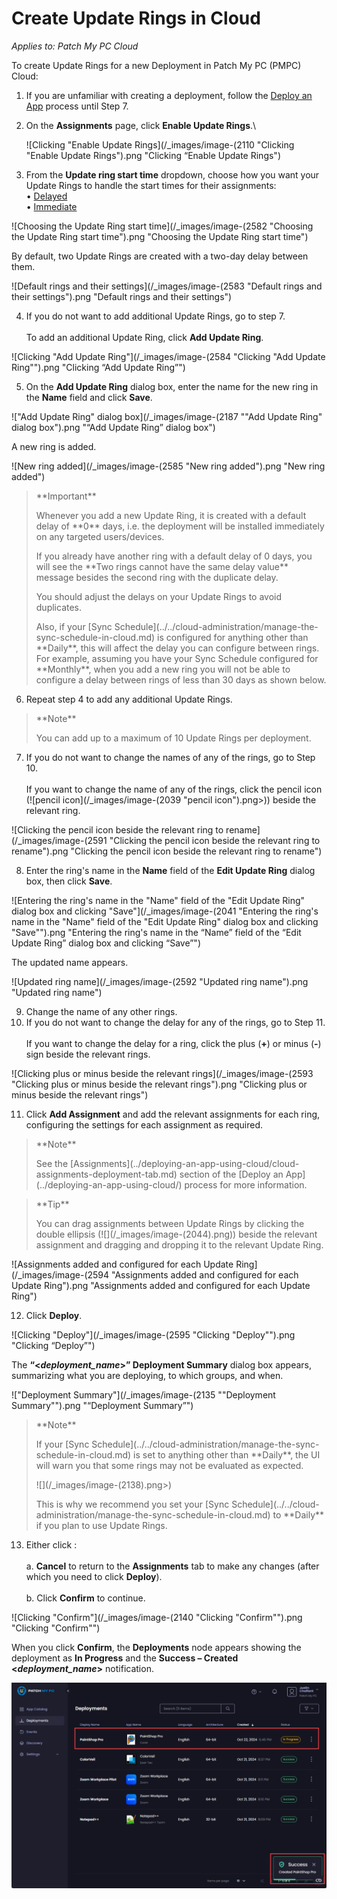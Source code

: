 # Create Update Rings in Cloud

_Applies to: Patch My PC Cloud_

To create Update Rings for a new Deployment in Patch My PC (PMPC) Cloud:

1. If you are unfamiliar with creating a deployment, follow the [Deploy an App](../deploying-an-app-using-cloud/) process until Step 7.
2.  On the **Assignments** page, click **Enable Update Rings**.\


    ![Clicking "Enable Update Rings](/_images/image-(2110 "Clicking \"Enable Update Rings").png "Clicking “Enable Update Rings")
3. From the **Update ring start time** dropdown, choose how you want your Update Rings to handle the start times for their assignments:\
   • [Delayed](how-cloud-update-rings-are-created.md#delayed)\
   • [Immediate](how-cloud-update-rings-are-created.md#immediate)

![Choosing the Update Ring start time](/_images/image-(2582 "Choosing the Update Ring start time").png "Choosing the Update Ring start time")

By default, two Update Rings are created with a two-day delay between them.

![Default rings and their settings](/_images/image-(2583 "Default rings and their settings").png "Default rings and their settings")

4. If you do not want to add additional Update Rings, go to step 7.\
   \
   To add an additional Update Ring, click **Add Update Ring**.

![Clicking "Add Update Ring"](/_images/image-(2584 "Clicking \"Add Update Ring\"").png "Clicking “Add Update Ring”")

5. On the **Add Update Ring** dialog box, enter the name for the new ring in the **Name** field and click **Save**.

!["Add Update Ring" dialog box](/_images/image-(2187 "\"Add Update Ring\" dialog box").png "“Add Update Ring” dialog box")

A new ring is added.

![New ring added](/_images/image-(2585 "New ring added").png "New ring added")

<blockquote class="wp-block-quote">
<p>**Important**</p>
<p>Whenever you add a new Update Ring, it is created with a default delay of **0** days, i.e. the deployment will be installed immediately on any targeted users/devices.</p>
<p>If you already have another ring with a default delay of 0 days, you will see the **Two rings cannot have the same delay value** message besides the second ring with the duplicate delay.</p>
<p>You should adjust the delays on your Update Rings to avoid duplicates.</p>
<p>Also, if your [Sync Schedule](../../cloud-administration/manage-the-sync-schedule-in-cloud.md) is configured for anything other than **Daily**, this will affect the delay you can configure between rings. For example, assuming you have your Sync Schedule configured for **Monthly**, when you add a new ring you will not be able to configure a delay between rings of less than 30 days as shown below.</p>
</blockquote>

6. Repeat step 4 to add any additional Update Rings.

<blockquote class="wp-block-quote">
<p>**Note**</p>
<p>You can add up to a maximum of 10 Update Rings per deployment.</p>
</blockquote>

7. If you do not want to change the names of any of the rings, go to Step 10.\
   \
   If you want to change the name of any of the rings, click the pencil icon (![pencil icon](/_images/image-(2039 "pencil icon").png>)) beside the relevant ring.

![Clicking the pencil icon beside the relevant ring to rename](/_images/image-(2591 "Clicking the pencil icon beside the relevant ring to rename").png "Clicking the pencil icon beside the relevant ring to rename")

8. Enter the ring's name in the **Name** field of the **Edit Update Ring** dialog box, then click **Save**.

![Entering the ring's name in the "Name" field of the "Edit Update Ring" dialog box and clicking "Save"](/_images/image-(2041 "Entering the ring's name in the \"Name\" field of the \"Edit Update Ring\" dialog box and clicking \"Save\"").png "Entering the ring&#x27;s name in the “Name” field of the “Edit Update Ring” dialog box and clicking “Save”")

The updated name appears.

![Updated ring name](/_images/image-(2592 "Updated ring name").png "Updated ring name")

9. Change the name of any other rings.
10. If you do not want to change the delay for any of the rings, go to Step 11.\
    \
    If you want to change the delay for a ring, click the plus (**+**) or minus (**-**) sign beside the relevant rings.

![Clicking plus or minus beside the relevant rings](/_images/image-(2593 "Clicking plus or minus beside the relevant rings").png "Clicking plus or minus beside the relevant rings")

11. Click **Add Assignment** and add the relevant assignments for each ring, configuring the settings for each assignment as required.

<blockquote class="wp-block-quote">
<p>**Note**</p>
<p>See the [Assignments](../deploying-an-app-using-cloud/cloud-assignments-deployment-tab.md) section of the [Deploy an App](../deploying-an-app-using-cloud/) process for more information.</p>
</blockquote>

<blockquote class="wp-block-quote">
<p>**Tip**</p>
<p>You can drag assignments between Update Rings by clicking the double ellipsis (![](/_images/image-(2044).png)) beside the relevant assignment and dragging and dropping it to the relevant Update Ring.</p>
</blockquote>

![Assignments added and configured for each Update Ring](/_images/image-(2594 "Assignments added and configured for each Update Ring").png "Assignments added and configured for each Update Ring")

12. Click **Deploy**.

![Clicking "Deploy"](/_images/image-(2595 "Clicking \"Deploy\"").png "Clicking “Deploy”")

The **“<**_**deployment\_name**_**>” Deployment Summary** dialog box appears, summarizing what you are deploying, to which groups, and when.

!["Deployment Summary"](/_images/image-(2135 "\"Deployment Summary\"").png "“Deployment Summary”")

<blockquote class="wp-block-quote">
<p>**Note**</p>
<p>If your [Sync Schedule](../../cloud-administration/manage-the-sync-schedule-in-cloud.md) is set to anything other than **Daily**, the UI will warn you that some rings may not be evaluated as expected.&#x20;</p>
<p>![](/_images/image-(2138).png>)</p>
<p>This is why we recommend you set your [Sync Schedule](../../cloud-administration/manage-the-sync-schedule-in-cloud.md) to **Daily** if you plan to use Update Rings.</p>
</blockquote>

13. Either click :\
    \
    a. **Cancel** to return to the **Assignments** tab to make any changes (after which you need to click **Deploy**).\
    \
    b. Click **Confirm** to continue.

![Clicking "Confirm"](/_images/image-(2140 "Clicking \"Confirm\"").png "Clicking &#x22;Confirm&#x22;")

When you click **Confirm**, the **Deployments** node appears showing the deployment as **In Progress** and the **Success – Created <**_**deployment\_name**_**>** notification.

![](/_images/image-(2142).png)